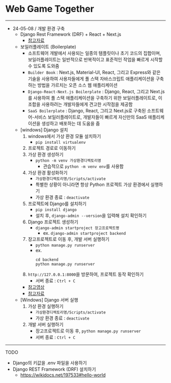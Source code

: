 # Web Game Together

---

- 24-05-08 / 개발 환경 구축
  - Django Rest Framework (DRF) + React + Next.js
    - <a href="https://wikidocs.net/book/9596" target="_blank">참고자료</a>
  - 보일러플레이트 (Boilerplate)
    - 소프트웨어 개발에서 사용되는 일종의 템플릿이나 초기 코드의 집합이며, 보일러플레이트는 일반적으로 반복적이고 표준적인 작업을 빠르게 시작할 수 있도록 도와줌
    - `Builder Book` : Next.js, Material-UI, React, 그리고 Express와 같은 기술을 사용하여 사용자들에게 풀 스택 자바스크립트 애플리케이션을 구축하는 방법을 가르치는 오픈 소스 웹 애플리케이션
    - `Django-React-Next.js Boilerplate` : Django, React, 그리고 Next.js를 사용하여 풀 스택 애플리케이션을 구축하기 위한 보일러플레이트로, 이 조합을 사용하려는 개발자들에게 견고한 시작점을 제공함
    - `SaaS Boilerplate` : Django, React, 그리고 Next.js로 구축된 소프트웨어-서비스 보일러플레이트로, 개발자들이 빠르게 자신만의 SaaS 애플리케이션을 생성하고 배포하는 데 도움을 줌
  - [windows] Django 설치
    1. windows에서 가상 환경 모듈 설치하기
       - `pip install virtualenv`
    2. 프로젝트 경로로 이동하기
    3. 가상 환경 생성하기
       - `python -m venv 가상환경디렉토리명`
         - 관습적으로 `python -m venv env`를 사용함
    4. 가상 환경 활성화하기
       - `가상환경디렉토리명/Scripts/activate`
       - 특별한 상황이 아니라면 항상 Python 프로젝트 가상 환경에서 실행하기
       - 가상 환경 종료 : `deactivate`
    5. 프로젝트에 Django를 설치하기
       - `pip install django`
       - 설치 후, `django-admin --version`을 입력해 설치 확인하기
    6. Django 프로젝트 생성하기
       - `django-admin startproject 장고프로젝트명`
         - ex. `django-admin startproject backend`
    7. 장고프로젝트로 이동 후, 개발 서버 실행하기
       - `python manage.py runserver`
       - ex.
         ```
         cd backend
         python manage.py runserver
         ```
    8. `http://127.0.0.1:8000`을 방문하여, 프로젝트 동작 확인하기
       - 서버 종료 : `Ctrl + C`
    - <a href="https://youtu.be/nNwMTI0-E7s?list=PLgnySyq8qZmru0pXm7Bsj3BHpzDExNITU" target="_blank">참고영상</a>
    - <a href="https://wikidocs.net/197533" target="_blank">참고자료</a>
  - [Windows] Django 서버 실행
    1. 가상 환경 실행하기
       - `가상환경디렉토리명/Scripts/activate`
       - 가상 환경 종료 : `deactivate`
    2. 개발 서버 실행하기
       - 장고프로젝트로 이동 후, `python manage.py runserver`
       - 서버 종료 : `Ctrl + C`

---

TODO

- Django의 키값을 .env 파일을 사용하기
- Django REST Framework (DRF) 설치하기
  - https://wikidocs.net/197533#hello-world
